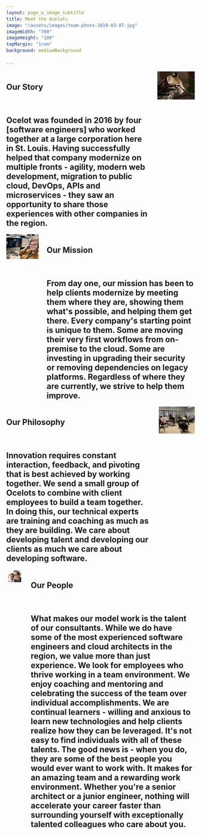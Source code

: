 ```yaml
---
layout: page_w_image_subtitle
title: Meet the Ocelots
image: "/assets/images/team-photo-2019-03-07.jpg"
imageWidth: "700"
imageHeight: "100"
topMargin: "1rem"
background: mediumBackground

---
```


<div>
  <div id="our-story">
    <section class="hero is-medium">
      <div class="hero-body">
        <div class="container has-text-centered">
          <div class="columns is-vcentered">
            <div class="column is-8">
              <h1 class="title title__spacing-medium">
                Our Story
              </h1>
              <br/>
              <h2 class="subtitle subtitle__spacing-small">
              Ocelot was founded in 2016 by four [software engineers] who worked together at a large corporation here in St. Louis. Having successfully helped that company modernize on multiple fronts - agility, modern web development, migration to public cloud, DevOps, APIs and microservices - they saw an opportunity to share those experiences with other companies in the region.
              </h2>
            </div>
            <div class="column is-4">
              <img src="/assets/images/majestic_ocelot.jpg" class="is-16by9" alt="Ocelots">
            </div>
          </div>
        </div>
      </div>
    </section>
  </div>
  <div id="our-mission">
    <section class="hero">
      <div class="hero-body">
        <div class="container has-text-centered">
          <div class="columns is-vcentered">
            <div class="column is-4">
              <img src="/assets/images/kara.jpg" class="is-16by9" alt="Ocelots">
            </div>
            <div class="column is-8">
              <h1 class="title title__spacing-medium">
                Our Mission
              </h1>
              <br/>
              <h2 class="subtitle subtitle__spacing-small">
              From day one, our mission has been to help clients modernize by meeting them where they are, showing them what's possible, and helping them get there. Every company's starting point is unique to them. Some are moving their very first workflows from on-premise to the cloud. Some are investing in upgrading their security or removing dependencies on legacy platforms. Regardless of where they are currently, we strive to help them improve.
              </h2>
            </div>
          </div>
        </div>
      </div>
    </section>
  </div>
  <div id="our-story">
    <section class="hero is-medium">
      <div class="hero-body">
        <div class="container has-text-centered">
          <div class="columns is-vcentered">
            <div class="column is-8">
              <h1 class="title title__spacing-medium">
                Our Philosophy
              </h1>
              <br/>
              <h2 class="subtitle subtitle__spacing-small">
              Innovation requires constant interaction, feedback, and pivoting that is best achieved by working together. We send a small group of Ocelots to combine with client employees to build a team together. In doing this, our technical experts are training and coaching as much as they are building. We care about developing talent and developing our clients as much we care about developing software.
              </h2>
            </div>
            <div class="column is-4">
              <img src="/assets/images/all-hands.jpg" class="is-16by9" alt="Ocelots">
            </div>
          </div>
        </div>
      </div>
    </section>
  </div>
    <div id="our-mission">
    <section class="hero is-small">
      <div class="hero-body">
        <div class="container has-text-centered">
          <div class="columns is-vcentered">
            <div class="column is-4">
              <img src="/assets/images/marquis.jpg" class="is-16by9" alt="Ocelots">
            </div>
            <div class="column is-8">
              <h1 class="title title__spacing-medium">
                Our People
              </h1>
              <br/>
              <h2 class="subtitle subtitle__spacing-small">
              What makes our model work is the talent of our consultants. While we do have some of the most experienced software engineers and cloud architects in the region, we value more than just experience. We look for employees who thrive working in a team environment. We enjoy coaching and mentoring and celebrating the success of the team over individual accomplishments. We are continual learners - willing and anxious to learn new technologies and help clients realize how they can be leveraged.
              It's not easy to find individuals with all of these talents. The good news is - when you do, they are some of the best people you would ever want to work with. It makes for an amazing team and a rewarding work environment. Whether you're a senior architect or a junior engineer, nothing will accelerate your career faster than surrounding yourself with exceptionally talented colleagues who care about you.
              </h2>
            </div>
          </div>
        </div>
      </div>
    </section>
  </div>
</div>

<!-- 

## Ocelots in the wild

*Thrilled to have our Managing Director, Mike Weaver, share his experiences with the St Louis Women in Tech Exchange on the topic of "The Confident You".  It was a fantastic event, and we were honored to participate.*

<img src="/assets/images/wite.png" alt="divider" width="3500" height="752"/>

---

*We are very proud to help sponsor LaunchCode's annual Trivia Night this past weekend.  Such an amazing organization helping so many people get started in their careers and improving the community.  And one of our teams (quarterbacked by co-founder John O'Malley) won the entire trivia event!*

<img src="/assets/images/trivia.png" alt="divider" width="3500" height="752"/>

---

*And of course, making sure our friends and employees stay well fed*

<img src="/assets/images/tasteofstl.png" alt="divider" width="3500" height="752"/>
 -->




